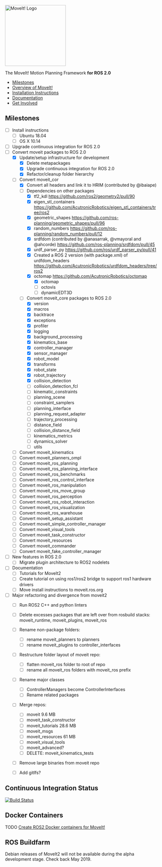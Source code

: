 <img src="http://moveit.ros.org/assets/images/moveit2_logo_black.png" alt="MoveIt! Logo" width="200"/>

The MoveIt! Motion Planning Framework **for ROS 2.0**

- [Milestones](#milestones)
- [Overview of MoveIt!](http://moveit.ros.org)
- [Installation Instructions](http://moveit.ros.org/install/)
- [Documentation](http://moveit.ros.org/documentation/)
- [Get Involved](http://moveit.ros.org/documentation/contributing/)

## Milestones
- [ ] Install instructions
  - [ ] Ubuntu 18.04
  - [ ] OS X 10.14
- [ ] Upgrade continuous integration for ROS 2.0
- [ ] Convert moveit packages to ROS 2.0
  - [x] Update/setup infrastructure for development
    - [x] Delete metapackages
    - [x] Upgrade continuous integration for ROS 2.0
    - [x] Refactor/cleanup folder hierarchy
  - [ ] Convert moveit_cor
    - [x] Convert all headers and link it to HRIM (contributed by @ibaiape)
    - [ ] Dependencies on other packages
      - [x] tf2_kdl https://github.com/ros2/geometry2/pull/90
      - [x] eigen_stl_containers https://github.com/AcutronicRobotics/eigen_stl_containers/tree/ros2
      - [x] geometric_shapes https://github.com/ros-planning/geometric_shapes/pull/96
      - [x] random_numbers https://github.com/ros-planning/random_numbers/pull/12
      - [x] srdfdom (contributed by @anasarrak, @vmayoral and @ahcorde) https://github.com/ros-planning/srdfdom/pull/45
      - [x] urdf_parser_py https://github.com/ros/urdf_parser_py/pull/41
      - [x] Created a ROS 2 version (with package.xml) of urdfdom_headers https://github.com/AcutronicRobotics/urdfdom_headers/tree/ros2
      - [x] octomap https://github.com/AcutronicRobotics/octomap
        - [x]  octomap
        - [ ]  octovis
        - [ ]  dynamicEDT3D
    - [ ] Convert moveit_core packages to ROS 2.0
      - [x] version
      - [x] macros
      - [x] backtrace
      - [x] exceptions
      - [x] profiler
      - [x] logging
      - [x] background_processing
      - [x] kinematics_base
      - [x] controller_manager
      - [x] sensor_manager
      - [x] robot_model
      - [x] transforms
      - [x] robot_state
      - [x] robot_trajectory
      - [x] collision_detection
      - [ ] collision_detection_fcl
      - [ ] kinematic_constraints
      - [ ] planning_scene
      - [ ] constraint_samplers
      - [ ] planning_interface
      - [ ] planning_request_adapter
      - [ ] trajectory_processing
      - [ ] distance_field
      - [ ] collision_distance_field
      - [ ] kinematics_metrics
      - [ ] dynamics_solver
      - [ ] utils
  - [ ] Convert moveit_kinematics
  - [ ] Convert moveit_planners_ompl
  - [ ] Convert moveit_ros_planning
  - [ ] Convert moveit_ros_planning_interface
  - [ ] Convert moveit_ros_benchmarks
  - [ ] Convert moveit_ros_control_interface
  - [ ] Convert moveit_ros_manipulation
  - [ ] Convert moveit_ros_move_group
  - [ ] Convert moveit_ros_perception
  - [ ] Convert moveit_ros_robot_interaction
  - [ ] Convert moveit_ros_visualization
  - [ ] Convert moveit_ros_warehouse
  - [ ] Convert moveit_setup_assistant
  - [ ] Convert moveit_simple_controller_manager
  - [ ] Convert moveit_visual_tools
  - [ ] Convert moveit_task_constructor
  - [ ] Convert moveit_resources
  - [ ] Convert moveit_commander
  - [ ] Convert moveit_fake_controller_manager
- [ ] New features in ROS 2.0
  - [ ] Migrate plugin architecture to ROS2 nodelets
- [ ] Documentation
  - [ ] Tutorials for MoveIt2
  - [ ] Create tutorial on using ros1/ros2 bridge to support ros1 hardware drivers
  - [ ] Move install instructions to moveit.ros.org
- [ ] Major refactoring and divergence from moveit2
  - [ ] Run ROS2 C++ and python linters
  - [ ] Delete excesses packages that are left over from rosbuild stacks: moveit_runtime, moveit_plugins, moveit_ros
  - [ ] Rename non-package folders:
    - [ ] rename moveit_planners to planners
    - [ ] rename moveit_plugins to controller_interfaces
  - [ ] Restructure folder layout of moveit repo:
    - [ ] flatten moveit_ros folder to root of repo
    - [ ] rename all moveit_ros folders with moveit_ros prefix
  - [ ] Rename major classes
    - [ ] ControllerManagers become ControllerInterfaces
    - [ ] Rename related packages
  - [ ] Merge repos:
    - [ ] moveit 9.6 MB
    - [ ] moveit_task_constructor
    - [ ] moveit_tutorials  28.6 MB
    - [ ] moveit_msgs
    - [ ] moveit_resources  61 MB
    - [ ] moveit_visual_tools
    - [ ] moveit_advanced?
    - [ ] DELETE: moveit_kinematics_tests
  - [ ] Remove large binaries from moveit repo
  - [ ] Add gitlfs?


## Continuous Integration Status

[![Build Status](https://travis-ci.org/ros-planning/moveit2.svg?branch=master)](https://travis-ci.org/ros-planning/moveit2)

## Docker Containers

TODO [Create ROS2 Docker containers for MoveIt!](https://github.com/ros-planning/moveit2/issues/15)

## ROS Buildfarm

Debian releases of MoveIt2 will not be available during the alpha development stage. Check back May 2019.
